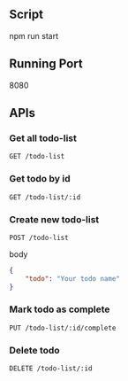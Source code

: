 ## Script
npm run start
## Running Port 
8080
## APIs
### Get all todo-list
```
GET /todo-list
```

### Get todo by id
```
GET /todo-list/:id
```
### Create new todo-list
```
POST /todo-list
```
body
```json
{
    "todo": "Your todo name"
}
```
### Mark todo as complete
```
PUT /todo-list/:id/complete
```

### Delete todo
```
DELETE /todo-list/:id
```